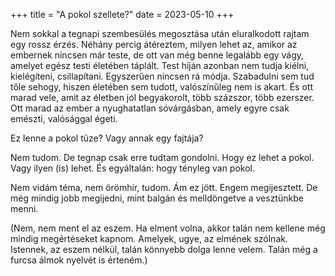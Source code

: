 +++
title = "A pokol szellete?"
date = 2023-05-10
+++

Nem sokkal a tegnapi szembesülés megosztása után
eluralkodott rajtam egy rossz érzés.
Néhány percig átéreztem, milyen lehet az,
amikor az embernek nincsen már teste,
de ott van még benne legalább egy vágy,
amelyet egész testi életében táplált.
Test híján azonban nem tudja kiélni, kielégíteni, csillapítani.
Egyszerűen nincsen rá módja.
Szabadulni sem tud tőle sehogy,
hiszen életében sem tudott,
valószínűleg nem is akart.
És ott marad vele,
amit az életben jól begyakorolt,
több százszor, több ezerszer.
Ott marad az ember a nyughatatlan sóvárgásban,
amely egyre csak emészti,
valósággal égeti.

Ez lenne a pokol tüze?
Vagy annak egy fajtája?

Nem tudom.
De tegnap csak erre tudtam gondolni.
Hogy ez lehet a pokol.
Vagy ilyen (is) lehet.
És egyáltalán: hogy tényleg van pokol.

Nem vidám téma,
nem örömhír, tudom.
Ám ez jött.
Engem megijesztett.
De még mindig jobb megijedni,
mint balgán és melldöngetve a vesztünkbe menni.

(Nem, nem ment el az eszem.
Ha elment volna,
akkor talán nem kellene még mindig megértéseket kapnom.
Amelyek, ugye, az elmének szólnak.
Istennek, az eszem nélkül, talán könnyebb dolga lenne velem.
Talán még a furcsa álmok nyelvét is érteném.)
